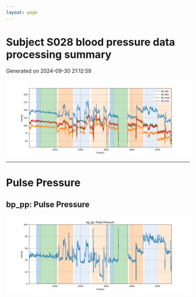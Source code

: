 ```yaml
---
layout: page
---
```



# Subject S028 blood pressure data processing summary
Generated on 2024-09-30 21:12:59

![Subject S028 blood pressure data processing summary - Overlay](images/S028_bp_features_overlay.png)

---
# Pulse Pressure

## bp_pp: Pulse Pressure
![bp_pp: Pulse Pressure](images/S028_bp_features_bp_pp.png)
